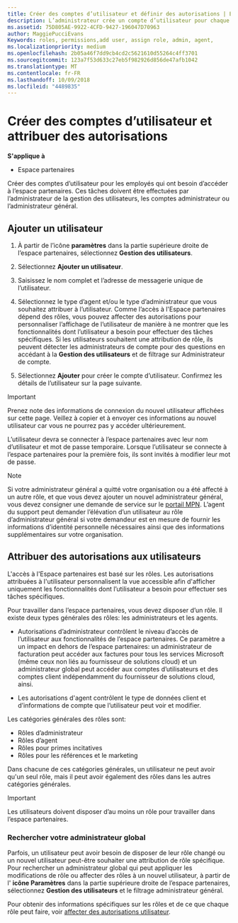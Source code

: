 ```yaml
---
title: Créer des comptes d’utilisateur et définir des autorisations | Espace partenaires
description: L’administrateur crée un compte d’utilisateur pour chaque employé du partenaire devant accéder à l’Espace partenaires.
ms.assetid: 75D805AE-9922-4CFD-9427-196047D70963
author: MaggiePucciEvans
Keywords: roles, permissions,add user, assign role, admin, agent,
ms.localizationpriority: medium
ms.openlocfilehash: 2b05a46f7dd9cb4cd2c5621610d55264c4ff3701
ms.sourcegitcommit: 123a7f53d633c27eb5f982926d856de47afb1042
ms.translationtype: MT
ms.contentlocale: fr-FR
ms.lasthandoff: 10/09/2018
ms.locfileid: "4489835"
---
```

# <a name="create-user-accounts-and-assign-permissions"></a>Créer des comptes d’utilisateur et attribuer des autorisations

**S'applique à**

-  Espace partenaires

Créer des comptes d’utilisateur pour les employés qui ont besoin d’accéder à l’espace partenaires. Ces tâches doivent être effectuées par l’administrateur de la gestion des utilisateurs, les comptes administrateur ou l’administrateur général. 


## <a name="add-a-new-user"></a>Ajouter un utilisateur

1. À partir de l’icône **paramètres** dans la partie supérieure droite de l’espace partenaires, sélectionnez **Gestion des utilisateurs**.

2.  Sélectionnez **Ajouter un utilisateur**.

3.  Saisissez le nom complet et l’adresse de messagerie unique de l’utilisateur.

4.  Sélectionnez le type d’agent et/ou le type d’administrateur que vous souhaitez attribuer à l’utilisateur. Comme l’accès à l'Espace partenaires dépend des rôles, vous pouvez affecter des autorisations pour personnaliser l’affichage de l’utilisateur de manière à ne montrer que les fonctionnalités dont l’utilisateur a besoin pour effectuer des tâches spécifiques.  Si les utilisateurs souhaitent une attribution de rôle, ils peuvent détecter les administrateurs de compte pour des questions en accédant à la **Gestion des utilisateurs** et de filtrage sur Administrateur de compte.

5.  Sélectionnez **Ajouter** pour créer le compte d’utilisateur. Confirmez les détails de l’utilisateur sur la page suivante.

> [!IMPORTANT]  
> Prenez note des informations de connexion du nouvel utilisateur affichées sur cette page. Veillez à copier et à envoyer ces informations au nouvel utilisateur car vous ne pourrez pas y accéder ultérieurement. 

L’utilisateur devra se connecter à l’espace partenaires avec leur nom d’utilisateur et mot de passe temporaire. Lorsque l’utilisateur se connecte à l’espace partenaires pour la première fois, ils sont invités à modifier leur mot de passe. 

> [!NOTE]  
>  Si votre administrateur général a quitté votre organisation ou a été affecté à un autre rôle, et que vous devez ajouter un nouvel administrateur général, vous devez consigner une demande de service sur le [portail MPN](https://partner.microsoft.com/support). L’agent du support peut demander l’élévation d’un utilisateur au rôle d’administrateur général si votre demandeur est en mesure de fournir les informations d’identité personnelle nécessaires ainsi que des informations supplémentaires sur votre organisation.

## <a name="assign-user-permissions"></a>Attribuer des autorisations aux utilisateurs

L'accès à l'Espace partenaires est basé sur les rôles. Les autorisations attribuées à l'utilisateur personnalisent la vue accessible afin d'afficher uniquement les fonctionnalités dont l’utilisateur a besoin pour effectuer ses tâches spécifiques. 

Pour travailler dans l’espace partenaires, vous devez disposer d’un rôle.  Il existe deux types générales des rôles: les administrateurs et les agents.

- Autorisations d’administrateur contrôlent le niveau d’accès de l’utilisateur aux fonctionnalités de l’espace partenaires. Ce paramètre a un impact en dehors de l’espace partenaires: un administrateur de facturation peut accéder aux factures pour tous les services Microsoft (même ceux non liés au fournisseur de solutions cloud) et un administrateur global peut accéder aux comptes d’utilisateurs et des comptes client indépendamment du fournisseur de solutions cloud, ainsi.

- Les autorisations d'agent contrôlent le type de données client et d’informations de compte que l’utilisateur peut voir et modifier.
    
Les catégories générales des rôles sont: 
- Rôles d’administrateur
- Rôles d’agent
- Rôles pour primes incitatives
- Rôles pour les références et le marketing


Dans chacune de ces catégories générales, un utilisateur ne peut avoir qu'un seul rôle, mais il peut avoir également des rôles dans les autres catégories générales. 

>[!Important]
>Les utilisateurs doivent disposer d’au moins un rôle pour travailler dans l’espace partenaires.


### <a name="find-your-global-admin"></a>Rechercher votre administrateur global

Parfois, un utilisateur peut avoir besoin de disposer de leur rôle changé ou un nouvel utilisateur peut-être souhaiter une attribution de rôle spécifique.  
Pour rechercher un administrateur global qui peut appliquer les modifications de rôle ou affecter des rôles à un nouvel utilisateur, à partir de l' **icône Paramètres** dans la partie supérieure droite de l’espace partenaires, sélectionnez **Gestion des utilisateurs** et le filtrage administrateur général. 

Pour obtenir des informations spécifiques sur les rôles et de ce que chaque rôle peut faire, voir [affecter des autorisations utilisateur](permissions-overview.md).





